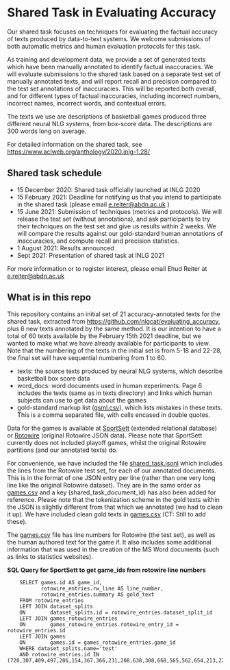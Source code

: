 # Shared Task in Evaluating Accuracy
Our shared task focuses on techniques for evaluating the factual accuracy of texts produced by data-to-text systems.   We welcome submissions of both automatic metrics and human evaluation protocols for this task.

As training and development data, we provide a set of generated texts which have been manually annotated to identify factual inaccuracies.  We will evaluate submissions to the shared task based on a separate test set of manually annotated texts, and will report recall and precision compared to the test set annotations of inaccuracies.   This will be reported both overall, and for different types of factual inaccuracies, including incorrect numbers, incorrect names, incorrect words, and contextual errors. 

The texts we use are descriptions of basketball games produced three different neural NLG systems, from box-score data.  The descriptions are 300 words long on average.

For detailed information on the shared task, see https://www.aclweb.org/anthology/2020.inlg-1.28/

## Shared task schedule
* 15 December 2020: Shared task officially launched at INLG 2020
* 15 February 2021: Deadline for notifying us that you intend to participate in the shared task (please email   e.reiter@abdn.ac.uk )
* 15 June 2021: Submission of techniques (metrics and protocols).  We will release the test set (without annotations), and ask participants to try their techniques on the test set and give us results within 2 weeks.   We will compare the results against our gold-standard human annotations of inaccuracies, and compute recall and precision statistics.
* 1 August 2021: Results announced
* Sept 2021: Presentation of shared task at INLG 2021

For more information or to register interest, please email Ehud Reiter at   e.reiter@abdn.ac.uk

## What is in this repo
This repository contains an initial set of 21 accuracy-annotated texts for the shared task, extracted from https://github.com/nlgcat/evaluating_accuracy, plus 6 new texts annotated by the same method.  It is our intention to have a total of 60 texts available by the February 15th 2021 deadline, but we wanted to make what we have already available for participants to view.  Note that the numbering of the texts in the initial set is from 5-18 and 22-28, the final set will have sequential numbering from 1 to 60.
* texts: the source texts produced by neural NLG systems, which describe basketball box score data
* word_docs: word documents used in human experiments.  Page 6 includes the texts (same as in texts directory) and links which human subjects can use to get data about the games
* gold-standard markup list ([gsml.csv](https://github.com/ehudreiter/accuracySharedTask/blob/main/gsml.csv)), which lists mistakes in these texts.  This is a comma separated file, with cells encased in double quotes.

Data for the games is available at [SportSett](https://github.com/nlgcat/sport_sett_basketball) (extended relational database) or [Rotowire](https://github.com/harvardnlp/boxscore-data) (original Rotowire JSON data).  Please note that SportSett currently does not included playoff games, whilst the original Rotowire partitions (and our annotated texts) do.

For convenience, we have included the file [shared_task.jsonl](https://github.com/ehudreiter/accuracySharedTask/blob/main/shared_task.jsonl) which includes the lines from the Rotowire test set, for each of our annotated documents.  This is in the format of one JSON entry per line (rather than one very long line like the original Rotowire dataset).  They are in the same order as [games.csv](https://github.com/ehudreiter/accuracySharedTask/blob/main/games.csv) and a key (shared_task_document_id) has also been added for reference.  Please note that the tokenization scheme in the gold texts within the JSON is slightly different from that which we annotated (we had to clean it up).  We have included clean gold texts in [games.csv](https://github.com/ehudreiter/accuracySharedTask/blob/main/games.csv) (CT: Still to add these).

The [games.csv](https://github.com/ehudreiter/accuracySharedTask/blob/main/games.csv) file has line numbers for Rotowire (the test set), as well as the human authored text for the game if.  It also includes some additional information that was used in the creation of the MS Word documents (such as links to statistics websites).

**SQL Query for SportSett to get game_ids from rotowire line numbers**
```
    SELECT games.id AS game_id,
           rotowire_entries.rw_line AS line_number,
           rotowire_entries.summary AS gold_text
    FROM rotowire_entries
    LEFT JOIN dataset_splits
    ON        dataset_splits.id = rotowire_entries.dataset_split_id
    LEFT JOIN games_rotowire_entries
    ON        games_rotowire_entries.rotowire_entry_id = rotowire_entries.id
    LEFT JOIN games
    ON        games.id = games_rotowire_entries.game_id
    WHERE dataset_splits.name='test'
    AND rotowire_entries.id IN (720,307,409,497,286,154,367,366,231,208,638,308,668,565,562,654,213,220,105,512,138,681,260,392,379,415,727);
```
